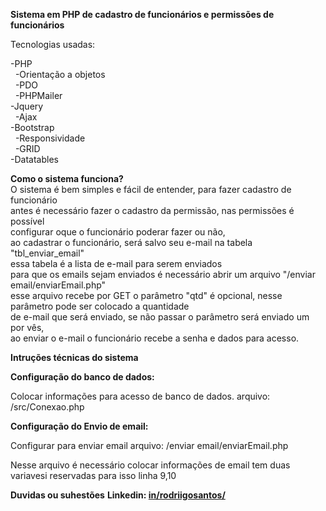 <b>Sistema em PHP de cadastro de funcionários e permissões de funcionários</b>

Tecnologias usadas:

-PHP<br>
  &nbsp;&nbsp;-Orientação a objetos <br>
  &nbsp;&nbsp;-PDO <br>
  &nbsp;&nbsp;-PHPMailer <br>
-Jquery <br>
	&nbsp;&nbsp;-Ajax <br>
-Bootstrap <br>
	&nbsp;&nbsp;-Responsividade <br>
  &nbsp;&nbsp;-GRID <br>
-Datatables <br>

<b>Como o sistema funciona?</b><br>
O sistema é bem simples e fácil de entender, para fazer cadastro de funcionário<br>
antes é necessário fazer o cadastro da permissão, nas permissões é possível<br>
configurar oque o funcionário poderar fazer ou não, <br>
ao cadastrar o funcionário, será salvo seu e-mail na tabela "tbl_enviar_email"<br>
essa tabela é a lista de e-mail para serem enviados<br>
para que os emails sejam enviados é necessário abrir um arquivo "/enviar email/enviarEmail.php"<br>
esse arquivo recebe por GET o parâmetro "qtd" é opcional, nesse parâmetro pode ser colocado a quantidade<br>
de e-mail que será enviado, se não passar o parâmetro será enviado um por vês,<br>
ao enviar o e-mail o funcionário recebe a senha e dados para acesso.<br>

<b>Intruções técnicas do sistema</b>

<b>Configuração do banco de dados:</b>

Colocar informações para acesso de banco de dados.
arquivo: /src/Conexao.php

<b>Configuração do Envio de email:</b>

Configurar para enviar email
arquivo: /enviar email/enviarEmail.php

Nesse arquivo é necessário colocar informações de email tem duas variavesi reservadas para isso linha 9,10


<b>Duvidas ou suhestões</b>
<b>Linkedin: <a href="https://www.linkedin.com/in/rodriigosantos/">in/rodriigosantos/</a></b>
